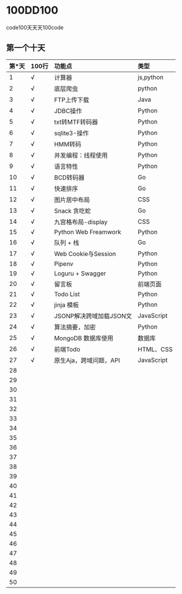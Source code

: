# 100DD100
code100天天天100code


## 第一个十天 
|  第*天  | 100行 | 功能点 |类型 |
|:-------|:--------|:-----|:----|
|  1   |    √     |  计算器  | js,python   |
|  2   |    √     |  底层爬虫  |  python  |
|  3   |    √     |  FTP上传下载  | Java |
|  4   |    √     |  JDBC操作 | Python    |
|  5   |    √     |  txt转MTF转码器 | Python    |
|  6   |    √     | sqlite3-操作   | Python   |
|  7   |  	√     |  HMM转码  | Python |
|  8   |    √     | 并发编程：线程使用   | Python   |
|  9   |    √     |   语言特性      | Python   |
|  10  |  	√     | BCD转码器  |  Go  |
|  11  |  	√     | 快速排序|  Go  |
|  12  |  	√     | 图片居中布局 |  CSS  |
|  13  |  	√     |  Snack 贪吃蛇 | Go   |
|  14  |  	√     | 九宫格布局-display | CSS  |
|  15  |  	√     | Python Web Freamwork | Python |
|  16  |  	√     | 队列  + 栈  |  Go |
|  17  |  	√     | Web Cookie与Session | Python |
|  18  |  	√     | Pipenv  | Python |
|  19  |  	√     | Loguru + Swagger   |  Python  |
|  20  |    √      | 留言板 | 前端页面   |
|  21  |    √      | Todo List | Python   |
|  22  |    √     | jinja 模板  | Python   |
|  23  |    √     | JSONP解决跨域加载JSON文 | JavaScript   |
|  24  |    √    |  算法摘要，加密 | Python   |
|  25  |    √     | MongoDB 数据库使用 |  数据库  |
|  26  |    √     | 前端Todo | HTML、CSS  |
|  27  |    √     | 原生Aja，跨域问题，API  |  JavaScript |
|  28  |  	      |         |    |
|  29  |  	      |         |    |
|  30  |  	      |         |    |
|  31  |  	      |         |    |
|  32  |  	      |         |    |
|  33  |  	      |         |    |
|  34  |  	      |         |    |
|  35  |  	      |         |    |
|  36  |  	      |         |    |
|  37  |  	      |         |    |
|  38  |  	      |         |    |
|  39  |  	      |         |    |
|  40  |  	      |         |    |
|  41  |  	      |         |    |
|  42  |  	      |         |    |
|  43  |  	      |         |    |
|  44  |  	      |         |    |
|  45  |  	      |         |    |
|  46  |  	      |         |    |
|  47  |  	      |         |    |
|  48  |  	      |         |    |
|  49  |  	      |         |    |
|  50  |  	      |         |    |